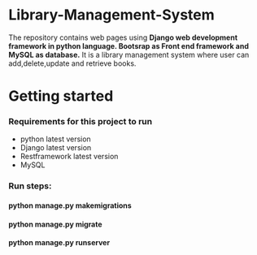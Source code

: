 # Library-Management-System

The repository contains web pages using **Django web development framework in python language. Bootsrap as Front end framework and MySQL as database.**
It is a library management system where user can add,delete,update and retrieve books.

# Getting started

### Requirements for this project to run
- python latest version
- Django latest version
- Restframework latest version
- MySQL

### Run steps:
####    python manage.py makemigrations
####   python manage.py migrate
####    python manage.py runserver
